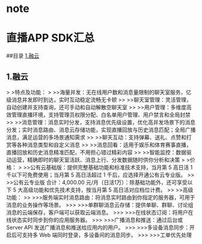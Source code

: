 # note
# 直播APP SDK汇总
##目录
[1.融云](#1)
<h2 id="1">1.融云</h2>
>
>特点及功能：
>
>>海量并发：无在线用户数和消息量限制的聊天室服务，亿级消息并发即时到达，实时互动稳定流畅无卡顿
>>
>>聊天室管理：灵活管理，自动创建并支持查询，还可手动和自动解散空聊天室
>>
>>用户管理：多维度高效管理直播环境，支持管理员权限分配、白名单用户管理、用户禁言和全局封禁
>>
>>消息管理：消息实时分发，支持消息优先级设置，优化高并发场景下的消息分发；实时消息路由、消息云存储功能，实现直播回放与历史消息匹配；全局广播消息，满足运营的多场景通知需求
>>
>>聊天互动：支持弹幕、送礼、点赞和打赏等各种消息类型和自定义消息
>>
>>消息回看：适用于娱乐和体育赛事直播，直播回放和历史消息精准匹配，不用担心错过精彩内容
>>
>>智能监控：数据驱动运营，精确即时的聊天室活跃、消息上行、分发数据随时供你分析和决策
>
>价格：
>
>>公有云基础版：提供完整基础功能和标准技术支持，当月第 5 高日活 1 千以下可免费使用；当月第 5 高日活超过 1 千后，应选择开通公有云专业版。
>>
>>公有云专业版 合计：4,000.00 元/月（日活1万）：除基础功能外，还可享受以下 5 大高级功能和优先技术支持，按当月第 5 高日活对应档位计费。
>>
>>高级功能：
>>
>>>服务端实时消息路由：将消息实时路由到你指定的服务器，可用于消息的业务操作等场景。
>>>
>>>单群聊消息云存储：提供单聊、群聊、讨论组消息的云端保存，客户端可以获取云端消息。
>>>
>>>在线状态订阅：将用户在线状态实时同步到你的应用服务器。
>>>
>>>广播消息和推送：通过后台或 Server API 发送广播消息和推送给应用内的用户。
>>>
>>>多设备消息同步：开启后可支持多 Web 端同时登录，多设备间的消息同步。
>>>
>>>工单优先处理


